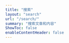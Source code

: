 ```yaml
---
title: "搜索"
layout: "search"
url: "/search/"
summary: "搜索文章和内容"
ShowToc: false
enableContentHeader: false
---
```

